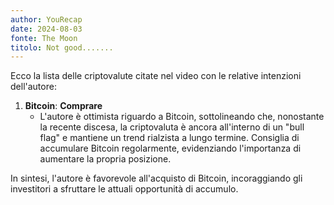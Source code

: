 ```yaml
---
author: YouRecap
date: 2024-08-03
fonte: The Moon
titolo: Not good.......
---
```


Ecco la lista delle criptovalute citate nel video con le relative intenzioni dell'autore:

1. **Bitcoin**: **Comprare**
   - L'autore è ottimista riguardo a Bitcoin, sottolineando che, nonostante la recente discesa, la criptovaluta è ancora all'interno di un "bull flag" e mantiene un trend rialzista a lungo termine. Consiglia di accumulare Bitcoin regolarmente, evidenziando l'importanza di aumentare la propria posizione.

In sintesi, l'autore è favorevole all'acquisto di Bitcoin, incoraggiando gli investitori a sfruttare le attuali opportunità di accumulo.
